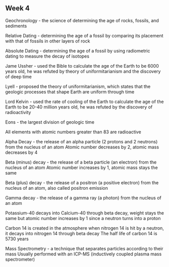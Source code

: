 ## Week 4

Geochronology - the science of determining the age of rocks, fossils, and sediments

Relative Dating - determining the age of a fossil by comparing its placement with that of fossils in other layers of rock

Absolute Dating - determining the age of a fossil by using radiometric dating to measure the decay of isotopes

Jame Ussher - used the Bible to calculate the age of the Earth to be 6000 years old, he was refuted by theory of uniformitarianism and the discovery of deep time

Lyell - proposed the theory of uniformitarianism, which states that the geologic processes that shape Earth are uniform through time

Lord Kelvin - used the rate of cooling of the Earth to calculate the age of the Earth to be 20-40 million years old, he was refuted by the discovery of radioactivity

Eons - the largest division of geologic time

All elements with atomic numbers greater than 83 are radioactive

Alpha Decay - the release of an alpha particle (2 protons and 2 neutrons) from the nucleus of an atom
Atomic number decreases by 2, atomic mass decreases by 4

Beta (minus) decay - the release of a beta particle (an electron) from the nucleus of an atom
Atomic number increases by 1, atomic mass stays the same

Beta (plus) decay - the release of a positron (a positive electron) from the nucleus of an atom, also called positron emission

Gamma decay - the release of a gamma ray (a photon) from the nucleus of an atom

Potassium-40 decays into Calcium-40 through beta decay, weight stays the same but atomic number increases by 1 since a neutron turns into a proton

Carbon 14 is created in the atmosphere when nitrogen 14 is hit by a neutron, it decays into nitrogen 14 through beta decay
The half life of carbon 14 is 5730 years

Mass Spectrometry - a technique that separates particles according to their mass
Usually performed with an ICP-MS (inductively coupled plasma mass spectrometer)